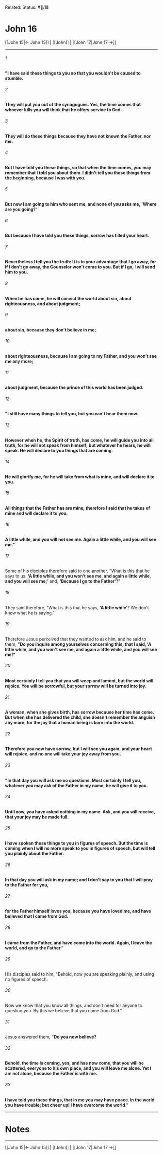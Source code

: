 Related:
Status: #📖/🟥
# John 16

[[John 15|← John 15]] | [[John]] | [[John 17|John 17 →]]
***



###### 1 
**"I have said these things to you so that you wouldn't be caused to stumble.** 

###### 2 
**They will put you out of the synagogues. Yes, the time comes that whoever kills you will think that he offers service to God.** 

###### 3 
**They will do these things** **because they have not known the Father, nor me.** 

###### 4 
**But I have told you these things, so that when the time comes, you may remember that I told you about them. I didn't tell you these things from the beginning, because I was with you.** 

###### 5 
**But now I am going to him who sent me, and none of you asks me, 'Where are you going?'** 

###### 6 
**But because I have told you these things, sorrow has filled your heart.** 

###### 7 
**Nevertheless I tell you the truth: It is to your advantage that I go away, for if I don't go away, the Counselor won't come to you. But if I go, I will send him to you.** 

###### 8 
**When he has come, he will convict the world about sin, about righteousness, and about judgment;** 

###### 9 
**about sin, because they don't believe in me;** 

###### 10 
**about righteousness, because I am going to my Father, and you won't see me any more;** 

###### 11 
**about judgment, because the prince of this world has been judged.** 

###### 12 
**"I still have many things to tell you, but you can't bear them now.** 

###### 13 
**However when he, the Spirit of truth, has come, he will guide you into all truth, for he will not speak from himself; but whatever he hears, he will speak. He will declare to you things that are coming.** 

###### 14 
**He will glorify me, for he will take from what is mine, and will declare it to you.** 

###### 15 
**All things that the Father has are mine; therefore I said that he takes** **of mine and will declare it to you.** 

###### 16 
**A little while, and you will not see me. Again a little while, and you will see me."** 

###### 17 
Some of his disciples therefore said to one another, "What is this that he says to us, **'A little while, and you won't see me, and again a little while, and you will see me;'** and, **'Because I go to the Father'**?" 

###### 18 
They said therefore, "What is this that he says, **'A little while'**? We don't know what he is saying." 

###### 19 
Therefore Jesus perceived that they wanted to ask him, and he said to them, **"Do you inquire among yourselves concerning this, that I said, 'A little while, and you won't see me, and again a little while, and you will see me?'** 

###### 20 
**Most certainly I tell you that you will weep and lament, but the world will rejoice. You will be sorrowful, but your sorrow will be turned into joy.** 

###### 21 
**A woman, when she gives birth, has sorrow because her time has come. But when she has delivered the child, she doesn't remember the anguish any more, for the joy that a human being is born into the world.** 

###### 22 
**Therefore you now have sorrow, but I will see you again, and your heart will rejoice, and no one will take your joy away from you.** 

###### 23 
**"In that day you will ask me no questions. Most certainly I tell you, whatever you may ask of the Father in my name, he will give it to you.** 

###### 24 
**Until now, you have asked nothing in my name. Ask, and you will receive, that your joy may be made full.** 

###### 25 
**I have spoken these things to you in figures of speech. But the time is coming when I will no more speak to you in figures of speech, but will tell you plainly about the Father.** 

###### 26 
**In that day you will ask in my name; and I don't say to you that I will pray to the Father for you,** 

###### 27 
**for the Father himself loves you, because you have loved me, and have believed that I came from God.** 

###### 28 
**I came from the Father, and have come into the world. Again, I leave the world, and go to the Father."** 

###### 29 
His disciples said to him, "Behold, now you are speaking plainly, and using no figures of speech. 

###### 30 
Now we know that you know all things, and don't need for anyone to question you. By this we believe that you came from God." 

###### 31 
Jesus answered them, **"Do you now believe?** 

###### 32 
**Behold, the time is coming, yes, and has now come, that you will be scattered, everyone to his own place, and you will leave me alone. Yet I am not alone, because the Father is with me.** 

###### 33 
**I have told you these things, that in me you may have peace. In the world you have trouble; but cheer up! I have overcome the world."**

---
# Notes


***
[[John 15|← John 15]] | [[John]] | [[John 17|John 17 →]]
